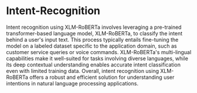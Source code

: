 # Intent-Recognition

Intent recognition using XLM-RoBERTa involves leveraging a pre-trained transformer-based language model, XLM-RoBERTa, to classify the intent behind a user's input text. This process typically entails fine-tuning the model on a labeled dataset specific to the application domain, such as customer service queries or voice commands. XLM-RoBERTa's multi-lingual capabilities make it well-suited for tasks involving diverse languages, while its deep contextual understanding enables accurate intent classification even with limited training data. Overall, intent recognition using XLM-RoBERTa offers a robust and efficient solution for understanding user intentions in natural language processing applications.
